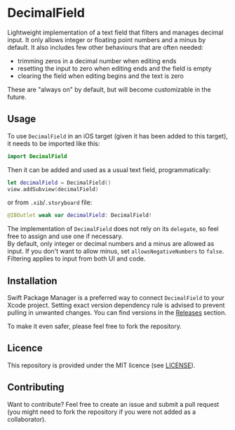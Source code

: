 # DecimalField
Lightweight implementation of a text field that filters and manages decimal input. It only allows integer or floating point numbers and a minus by default. It also includes few other behaviours that are often needed:
- trimming zeros in a decimal number when editing ends
- resetting the input to zero when editing ends and the field is empty
- clearing the field when editing begins and the text is zero  

These are "always on" by default, but will become customizable in the future.

## Usage
To use `DecimalField` in an iOS target (given it has been added to this target), it needs to be imported like this:
```swift
import DecimalField
```
Then it can be added and used as a usual text field, programmatically:
```swift
let decimalField = DecimalField()
view.addSubview(decimalField)
```
or from `.xib`/`.storyboard` file:
```swift
@IBOutlet weak var decimalField: DecimalField!
```
The implementation of `DecimalField` does not rely on its `delegate`, so feel free to assign and use one if necessary.  
By default, only integer or decimal numbers and a minus are allowed as input. If you don't want to allow minus, set `allowsNegativeNumbers` to `false`. Filtering applies to input from both UI and code.

## Installation
Swift Package Manager is a preferred way to connect `DecimalField` to your Xcode project.
Setting exact version dependency rule is advised to prevent pulling in unwanted changes. You can find versions in the [Releases](https://github.com/artem-y/decimal-field/releases) section.  

To make it even safer, please feel free to fork the repository.

## Licence
This repository is provided under the MIT licence (see [LICENSE](LICENSE)).  

## Contributing
Want to contribute? Feel free to create an issue and submit a pull request (you might need to fork the repository if you were not added as a collaborator).

